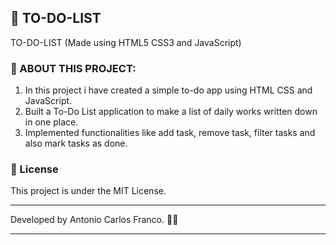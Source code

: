 ## 🚀 TO-DO-LIST

TO-DO-LIST (Made using HTML5 CSS3 and JavaScript)


### 📝 ABOUT THIS PROJECT:

  1. In this project i have created a simple to-do app using HTML CSS and JavaScript.
  2. Built a To-Do List application to make a list of daily works written down in one place.
  3. Implemented functionalities like add task, remove task, filter tasks and also mark tasks as done.
 
### 📝 License

This project is under the MIT License.

<hr/>

Developed by Antonio Carlos Franco. 🚀📗
<hr/>